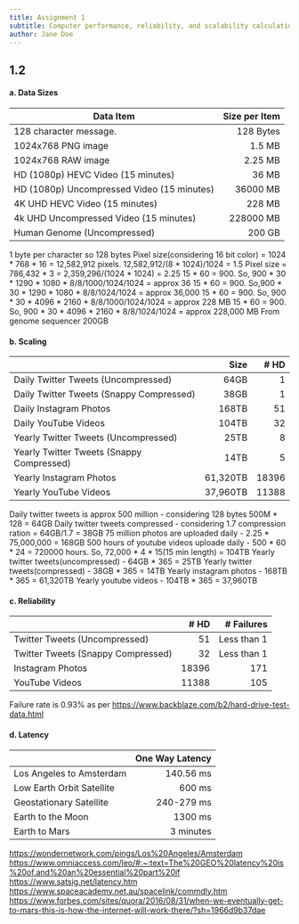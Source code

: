 ```yaml
---
title: Assignment 1
subtitle: Computer performance, reliability, and scalability calculation
author: Jane Doe
---
```


## 1.2 

#### a. Data Sizes

| Data Item                                  | Size per Item | 
|--------------------------------------------|--------------:|
| 128 character message.                     | 128 Bytes     |
| 1024x768 PNG image                         | 1.5  MB       |
| 1024x768 RAW image                         | 2.25 MB       | 
| HD (1080p) HEVC Video (15 minutes)         | 36 MB         |
| HD (1080p) Uncompressed Video (15 minutes) | 36000 MB      |
| 4K UHD HEVC Video (15 minutes)             | 228 MB        |
| 4k UHD Uncompressed Video (15 minutes)     | 228000 MB     |
| Human Genome (Uncompressed)                | 200 GB        |

1 byte per character so 128 bytes
Pixel size(considering 16 bit color) = 1024 * 768 * 16 = 12,582,912 pixels. 12,582,912/(8 * 1024)/1024 = 1.5 
Pixel size = 786,432 * 3 = 2,359,296/(1024 * 1024) = 2.25 
15 * 60 = 900. So, 900 * 30 * 1290 * 1080 * 8/8/1000/1024/1024 = approx 36
15 * 60 = 900. So,900 * 30 * 1290 * 1080 * 8/8/1024/1024 = approx 36,000
15 * 60 = 900. So, 900 * 30 * 4096 * 2160 * 8/8/1000/1024/1024 = approx 228 MB
15 * 60 = 900. So, 900 * 30 * 4096 * 2160 * 8/8/1024/1024 = approx 228,000 MB
From genome sequencer 200GB

#### b. Scaling

|                                           | Size     | # HD | 
|-------------------------------------------|---------:|-----:|
| Daily Twitter Tweets (Uncompressed)       | 64GB     |   1  |
| Daily Twitter Tweets (Snappy Compressed)  | 38GB     |   1  |
| Daily Instagram Photos                    | 168TB    |   51 |
| Daily YouTube Videos                      | 104TB    |   32 |
| Yearly Twitter Tweets (Uncompressed)      | 25TB     |   8  |
| Yearly Twitter Tweets (Snappy Compressed) | 14TB     |   5  |
| Yearly Instagram Photos                   | 61,320TB | 18396|
| Yearly YouTube Videos                     | 37,960TB | 11388|
Daily twitter tweets is approx 500 million - considering 128 bytes 500M * 128 = 64GB
Daily twitter tweets compressed - considering 1.7 compression ration = 64GB/1.7 = 38GB
75 million photos are uploaded daily - 2.25 * 75,000,000 = 168GB
500 hours of youtube videos uploade daily - 500 * 60 * 24 = 720000 hours. So, 72,000 * 4 * 15(15 min length) = 104TB
Yearly twitter tweets(uncompressed) - 64GB * 365 = 25TB
Yearly twitter tweets(compressed) - 38GB * 365 = 14TB
Yearly instagram photos - 168TB * 365 = 61,320TB
Yearly youtube videos - 104TB * 365 = 37,960TB


#### c. Reliability
|                                    | # HD | # Failures |
|------------------------------------|-----:|-----------:|
| Twitter Tweets (Uncompressed)      | 51   | Less than 1|
| Twitter Tweets (Snappy Compressed) | 32   | Less than 1|
| Instagram Photos                   | 18396|   171      |
| YouTube Videos                     | 11388|   105      |
Failure rate is 0.93% as per https://www.backblaze.com/b2/hard-drive-test-data.html

#### d. Latency

|                           | One Way Latency      |
|---------------------------|---------------------:|
| Los Angeles to Amsterdam  | 140.56 ms            |
| Low Earth Orbit Satellite | 600 ms               |
| Geostationary Satellite   | 240-279 ms           |
| Earth to the Moon         | 1300 ms              |
| Earth to Mars             | 3 minutes            | 
https://wondernetwork.com/pings/Los%20Angeles/Amsterdam
https://www.omniaccess.com/leo/#:~:text=The%20GEO%20latency%20is%20of,and%20an%20essential%20part%20if
https://www.satsig.net/latency.htm
https://www.spaceacademy.net.au/spacelink/commdly.htm
https://www.forbes.com/sites/quora/2016/08/31/when-we-eventually-get-to-mars-this-is-how-the-internet-will-work-there/?sh=1966d9b37dae